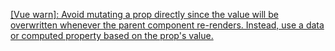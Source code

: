 [[Vue warn]: Avoid mutating a prop directly since the value will be overwritten whenever the parent component re-renders. Instead, use a data or computed property based on the prop's value.](https://juejin.im/post/5a3c73c2f265da4310488f20)
 